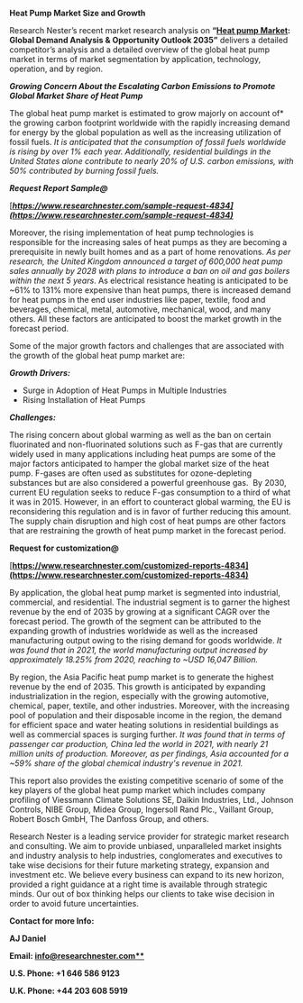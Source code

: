 ﻿**Heat Pump Market Size and Growth**

Research Nester’s recent market research analysis on **“[Heat pump Market](https://www.researchnester.com/reports/heat-pump-market/4834): Global Demand Analysis & Opportunity Outlook 2035”** delivers a detailed competitor’s analysis and a detailed overview of the global heat pump market in terms of market segmentation by application, technology, operation, and by region. 

***Growing Concern About the Escalating Carbon Emissions to Promote Global Market Share of Heat Pump***

The global heat pump market is estimated to grow majorly on account of* the growing carbon footprint worldwide with the rapidly increasing demand for energy by the global population as well as the increasing utilization of fossil fuels.  *It is anticipated that the consumption of fossil fuels worldwide is rising by over 1% each year. Additionally, residential buildings in the United States alone contribute to nearly 20% of U.S. carbon emissions, with 50% contributed by burning fossil fuels.* 

***Request Report Sample@***

[***https://www.researchnester.com/sample-request-4834](https://www.researchnester.com/sample-request-4834)*** 

Moreover, the rising implementation of heat pump technologies is responsible for the increasing sales of heat pumps as they are becoming a prerequisite in newly built homes and as a part of home renovations. *As per research, the United Kingdom announced a target of 600,000 heat pump sales annually by 2028 with plans to introduce a ban on oil and gas boilers within the next 5 years*. As electrical resistance heating is anticipated to be ~61% to 131% more expensive than heat pumps, there is increased demand for heat pumps in the end user industries like paper, textile, food and beverages, chemical, metal, automotive, mechanical, wood, and many others. All these factors are anticipated to boost the market growth in the forecast period.

Some of the major growth factors and challenges that are associated with the growth of the global heat pump market are:

***Growth Drivers:***

- Surge in Adoption of Heat Pumps in Multiple Industries
- Rising Installation of Heat Pumps

***Challenges:***

The rising concern about global warming as well as the ban on certain fluorinated and non-fluorinated solutions such as F-gas that are currently widely used in many applications including heat pumps are some of the major factors anticipated to hamper the global market size of the heat pump. F-gases are often used as substitutes for ozone-depleting substances but are also considered a powerful greenhouse gas.  By 2030, current EU regulation seeks to reduce F-gas consumption to a third of what it was in 2015. However, in an effort to counteract global warming, the EU is reconsidering this regulation and is in favor of further reducing this amount. The supply chain disruption and high cost of heat pumps are other factors that are restraining the growth of heat pump market in the forecast period.

**Request for customization@**

[**https://www.researchnester.com/customized-reports-4834](https://www.researchnester.com/customized-reports-4834)** 

By application, the global heat pump market is segmented into industrial, commercial, and residential. The industrial segment is to garner the highest revenue by the end of 2035 by growing at a significant CAGR over the forecast period. The growth of the segment can be attributed to the expanding growth of industries worldwide as well as the increased manufacturing output owing to the rising demand for goods worldwide. *It was found that in 2021, the world manufacturing output increased by approximately 18.25% from 2020, reaching to ~USD 16,047 Billion.*

By region, the Asia Pacific heat pump market is to generate the highest revenue by the end of 2035. This growth is anticipated by expanding industrialization in the region, especially with the growing automotive, chemical, paper, textile, and other industries. Moreover, with the increasing pool of population and their disposable income in the region, the demand for efficient space and water heating solutions in residential buildings as well as commercial spaces is surging further. *It was found that in terms of passenger car production, China led the world in 2021, with nearly 21 million units of production. Moreover, as per findings, Asia accounted for a ~59% share of the global chemical industry's revenue in 2021.*

This report also provides the existing competitive scenario of some of the key players of the global heat pump market which includes company profiling of Viessmann Climate Solutions SE, Daikin Industries, Ltd., Johnson Controls, NIBE Group, Midea Group, Ingersoll Rand Plc., Vaillant Group, Robert Bosch GmbH, The Danfoss Group, and others.      

Research Nester is a leading service provider for strategic market research and consulting. We aim to provide unbiased, unparalleled market insights and industry analysis to help industries, conglomerates and executives to take wise decisions for their future marketing strategy, expansion and investment etc. We believe every business can expand to its new horizon, provided a right guidance at a right time is available through strategic minds. Our out of box thinking helps our clients to take wise decision in order to avoid future uncertainties.

**Contact for more Info:**

**AJ Daniel**

**Email: [info@researchnester.com**](mailto:info@researchnester.com)**

**U.S. Phone: +1 646 586 9123** 

**U.K. Phone: +44 203 608 5919**


